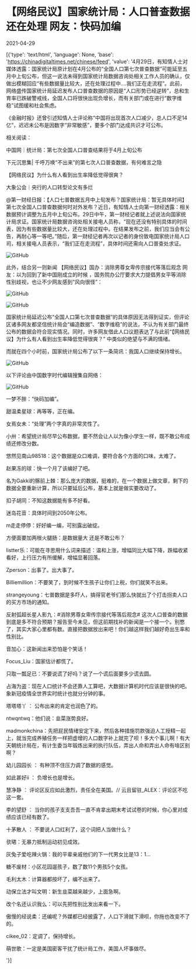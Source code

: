 # 【网络民议】国家统计局：人口普查数据还在处理  网友：快码加编

2021-04-29

[{'type': 'text/html', 'language': None, 'base': 'https://chinadigitaltimes.net/chinese/feed', 'value': '4月29日，有知情人士对媒体透露：国家统计局原计划在4月公布的“全国人口第七次普查数据”可能延至五月中上旬公布，但这一说法未得到国家统计局数据咨询处相关工作人员的确认，仅做出模糊回应“有些数据量比较大，还在处理过程中&#8230;.我们正在走流程”。此前，网络盛传国家统计局延迟发布人口普查数据的原因是“人口形势已经逆转”，总和生育率已跌破警戒线，全国人口将很快出现负增长，而有关部门或在进行“数字维稳”试图缓和社会焦虑。

《金融时报》还曾引述知情人士评论称“中国将出现首次人口减少，总人口不足14亿”，迟迟未公布是因数字“非常敏感”，要多个部门达成共识才可公布。

相关阅读：





中国网｜统计局：第七次全国人口普查结果将于4月上旬公布





下元沉思集| 千呼万唤“不出来”的第七次人口普查数据，有何难言之隐





【网络民议】为什么有人看到出生率降低觉得很爽？





大象公会｜央行的人口转型论文有多烂







@第一财经日报：【人口七普数据五月中上旬发布？国家统计局：暂无具体时间】第七次全国人口普查数据何时对外发布？近日，有知情人士向第一财经透露：相关数据预计调整为五月中上旬公布。29日中午，第一财经记者就上述说法向国家统计局求证。国家统计局数据咨询处相关接电人员称，“现在还没有特别具体的时间表，因为有些数据量比较大，还在处理过程中。在结果发布之前，我们应当会有公告，再耐心等一等吧。”随后，第一财经记者再次以记者的身份致电国家统计局人口司，相关接电人员表示，“我们正在走流程”，具体时间还需向人口普查处求证。



![GitHub](https://chinadigitaltimes.net/chinese/files/2021/04/image-1619691588582.png)

此外，结合另一则新闻 【网络民议】国办：消除男尊女卑传宗接代等落后观念 网友：以为回到了新中国刚成立的时候  ，国务院办公厅要求大力提倡男女平等消除性别歧视，也让不少网友感到“风向很怪”：

![GitHub](https://chinadigitaltimes.net/chinese/files/2021/04/image-1619688325571.png)

![GitHub](https://chinadigitaltimes.net/chinese/files/2021/04/image-1619688380280.png)

国家统计局延迟公布“全国人口第七次普查数据”的具体原因无法得到证实，但评论区诸多网友都坚信统计局会“编造数据”、“数字维稳”的说法，不认为有关部门最终公布的数据会符合现实情况。同时，许多网友借此人口议题表达了与此前“【网络民议】为什么有人看到出生率降低觉得很爽？” 中类似的绝望与不满的情绪。

而就在四个小时前，国家统计局公布了以下一条简讯：我国人口继续保持增长。

![GitHub](https://chinadigitaltimes.net/chinese/files/2021/04/image-1619690263010.png)

以下评论由中国数字时代编辑搜集自网络：

![GitHub](https://chinadigitaltimes.net/chinese/files/2021/04/image-1619692068711.png)



一梦不胖：“快码加编”。

甜温柔星球：再等等，正在编。

女焉女未：“处理”两个字真的非常灵性了。

小卅：希望统计局尽早公布数据，要不然会让人以为像小学生一样，既不敢公布成绩还修改分数。

悠然见南山98518：这个数据是众口难调，要符合各个方面的口味，太难了。

赵果冻的球：快一个月了该编好了吧。

名为Gakki的髂前上棘：那么庞大的数据，挺难的，在一个数据上做文章，剩下的数据全要重新计算，所以只要延后公布，基本上就是做实要改动了。

扣子胡同：不知这数据能有多不好看。

迷岛花音：具体时间到2050年公布。

m走走停停：好好编一编，可别露出破绽。

方便面要加两根火腿肠：是数据量大 还是不敢公布？

listter乐：可能在寻思用什么词来描述：温和上涨，增幅同比大幅下降，跌幅收紧看好，上行压力有所缓解，增幅显著回落。

Zperson：出事了。出大事了。

Billiemillion：不要笑了，到时候不生孩子让你们上税，你们就笑不出来。

strangeyoung：七普数据是多吓人，搞得官老爷们那么快就出了个打击拐卖人口的买方市场的通知。

反射弧超长星人影九：#消除男尊女卑传宗接代等落后观念#  这次人口普查的数据到底是多不符合预期？报告至今未见，但这前期找补的新闻是一个接一个。别憋了，其实大家心里都有数。直接把数据放出来吧！你们越这样我们越好奇出生率和性别比。

音加心：这新闻出来恐怕是个笑话！

Focus_Liu：国家估计都慌了。

只取一瓢足已：不要说谎了好吗？说了一个谎后面要多少谎去圆。

占海为盗：现在人口统计不会还靠人工算吧，大数据计算机时代应该是很快的吧。象新冠疫情全世界实时统计也就分分钟的事。

塔塔塔丫 ： 公布出来的肯定也润色了的。

ntwqntwq：他们说：韭菜涨势良好。

madmonkchina：先把屁民情绪安定下来，然后各种措施罚款强迫人工授精一起上，就当完成养殖任务一样把虚增的人口数字补上就完了呗！多大个事儿啊！有大天朝统计局在，有计生委当年锻炼出来的执行队伍，弄出人命和弄出人命有啥区别啊？

幼儿园园长 ： 有种顶不住压力调了数据的感觉。

如此甚好ii ： 负增长也是增长。

慧净静 ： 评论区反应如此激烈，责任全在美国。// 云且留驻_ALEX：评论区不吃这一套。

李的望舒 ： 当你的孩子支支吾吾一直不肯拿出期末考试试卷的时候，你心里对成绩应该已经有数了。

十茅散人 ： 不要说人口红利了，这个词把人当做什么？

欤珺：无暴力抵制运动初见成效。

灰兔子爱吃辣火锅：我的平辈亲戚他们的下一代男女比是13：1…

糖不废材：小区花园遛孩子，数了数11个男孩5个女孩。

毛利太木：计算器都按坏了，编不出来了。

动保立法才叫文明：新生韭菜越来越少，上面急啊。

改个名还认识我么：可以先把性别比发出来看一下。

傲慢的经说柔：还编呢？外媒都已经披露了，人口下滑就下滑呗，你拖也改变不了的。

cikee_02：定调了，保持增长。

萌世歌：一定是美国密客干扰了统计局工作，美国人坏事做尽。

'}]